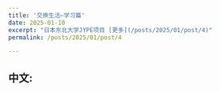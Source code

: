 ```yaml
---
title: '交换生活—学习篇'
date: 2025-01-10
excerpt: "日本东北大学JYPE项目 [更多](/posts/2025/01/post/4)"
permalink: /posts/2025/01/post/4

---
```

## 中文:

